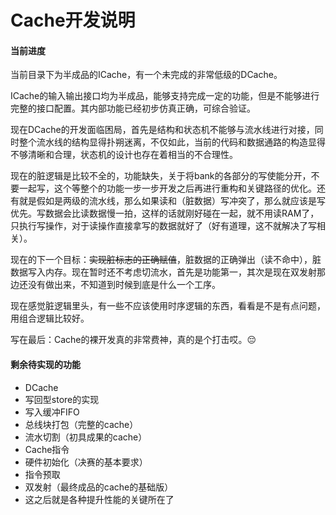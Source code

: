 # Cache开发说明

#### 当前进度

当前目录下为半成品的ICache，有一个未完成的非常低级的DCache。

ICache的输入输出接口均为半成品，能够支持完成一定的功能，但是不能够进行完整的接口配置。其内部功能已经初步仿真正确，可综合验证。

现在DCache的开发面临困局，首先是结构和状态机不能够与流水线进行对接，同时整个流水线的结构显得扑朔迷离，不仅如此，当前的代码和数据通路的构造显得不够清晰和合理，状态机的设计也存在着相当的不合理性。

现在的脏逻辑是比较不全的，功能缺失，关于将bank的各部分的写使能分开，不要一起写，这个等整个的功能一步一步开发之后再进行重构和关键路径的优化。还有就是假如是两级的流水线，那么如果读和（脏数据）写冲突了，那么就应该是写优先。写数据会比读数据慢一拍，这样的话就刚好碰在一起，就不用读RAM了，只执行写操作，对于读操作直接拿写的数据就好了（好有道理，这不就解决了写相关）。

现在的下一个目标：~~实现脏标志的正确赋值~~，脏数据的正确弹出（读不命中），脏数据写入内存。现在暂时还不考虑切流水，首先是功能第一，其次是现在双发射那边还没有做出来，不知道到时候到底是什么一个工序。

现在感觉脏逻辑里头，有一些不应该使用时序逻辑的东西，看看是不是有点问题，用组合逻辑比较好。

写在最后：Cache的裸开发真的非常费神，真的是个打击哎。😔

#### 剩余待实现的功能

- DCache
- 写回型store的实现
- 写入缓冲FIFO
- 总线块打包（完整的cache）
- 流水切割（初具成果的cache）
- Cache指令
- 硬件初始化（决赛的基本要求）
- 指令预取
- 双发射（最终成品的cache的基础版）
- 这之后就是各种提升性能的关键所在了